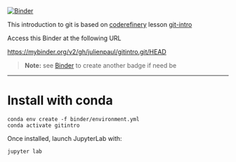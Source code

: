 
[![Binder](https://mybinder.org/badge_logo.svg)](https://mybinder.org/v2/gh/julienpaul/gitintro.git/HEAD)

This introduction to git is based on [coderefinery](https://coderefinery.org/) lesson [git-intro](https://coderefinery.github.io/git-intro/)

Access this Binder at the following URL

https://mybinder.org/v2/gh/julienpaul/gitintro.git/HEAD

> **Note:** see [Binder](https://mybinder.org/) to create another badge if need be

---
# Install with conda

```
conda env create -f binder/environment.yml
conda activate gitintro
```
Once installed, launch JupyterLab with:
```
jupyter lab
```
